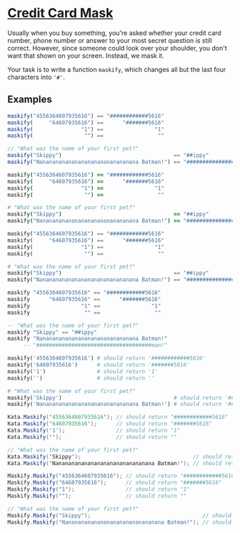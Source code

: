 # [Credit Card Mask](https://www.codewars.com/kata/5412509bd436bd33920011bc)
Usually when you buy something, you're asked whether your credit card number, phone number or answer to your most secret question is still correct. However, since someone could look over your shoulder, you don't want that shown on your screen. Instead, we mask it.

Your task is to write a function `maskify`, which changes all but the last four characters into `'#'`.

## Examples
```javascript
maskify("4556364607935616") == "############5616"
maskify(     "64607935616") ==      "#######5616"
maskify(               "1") ==                "1"
maskify(                "") ==                 ""

// "What was the name of your first pet?"
maskify("Skippy")                                   == "##ippy"
maskify("Nananananananananananananananana Batman!") == "####################################man!"
```
```coffeescript
maskify("4556364607935616") == "############5616"
maskify(     "64607935616") ==      "#######5616"
maskify(               "1") ==                "1"
maskify(                "") ==                 ""

# "What was the name of your first pet?"
maskify("Skippy")                                   == "##ippy"
maskify("Nananananananananananananananana Batman!") == "####################################man!"
```
```python
maskify("4556364607935616") == "############5616"
maskify(     "64607935616") ==      "#######5616"
maskify(               "1") ==                "1"
maskify(                "") ==                 ""

# "What was the name of your first pet?"
maskify("Skippy")                                   == "##ippy"
maskify("Nananananananananananananananana Batman!") == "####################################man!"
```
```haskell
maskify "4556364607935616" == "############5616"
maskify      "64607935616" ==      "#######5616"
maskify                "1" ==                "1"
maskify                 "" ==                 ""

-- "What was the name of your first pet?"
maskify "Skippy" == "##ippy"
maskify "Nananananananananananananananana Batman!"
     -- "####################################man!"
```
```ruby
maskify('4556364607935616') # should return '############5616'
maskify('64607935616')      # should return '#######5616'
maskify('1')                # should return '1'
maskify('')                 # should return ''

# "What was the name of your first pet?"
maskify('Skippy')                                   # should return '##ippy'
maskify('Nananananananananananananananana Batman!') # should return '####################################man!'
```

```csharp
Kata.Maskify('4556364607935616'); // should return "############5616"
Kata.Maskify('64607935616');      // should return "#######5616"
Kata.Maskify('1');                // should return "1"
Kata.Maskify('');                 // should return ""

// "What was the name of your first pet?"
Kata.Maskify('Skippy');                                   // should return "##ippy"
Kata.Maskify('Nananananananananananananananana Batman!'); // should return "####################################man!"
```

```java
Maskify.Maskify("4556364607935616"); // should return "############5616"
Maskify.Maskify("64607935616");      // should return "#######5616"
Maskify.Maskify("1");                // should return "1"
Maskify.Maskify("");                 // should return ""

// "What was the name of your first pet?"
Maskify.Maskify("Skippy");                                   // should return "##ippy"
Maskify.Maskify("Nananananananananananananananana Batman!"); // should return "####################################man!"
```
